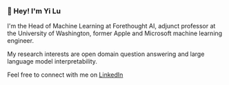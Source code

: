 ### 👋 Hey! I'm Yi Lu  

I'm the Head of Machine Learning at Forethought AI, adjunct professor at the University of Washington, former Apple and Microsoft machine learning engineer.  

My research interests are open domain question answering and large language model interpretability.  

Feel free to connect with me on [LinkedIn](https://www.linkedin.com/in/yi-lu-b14636a3/)  
